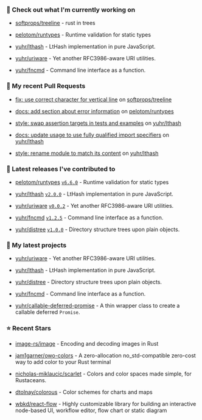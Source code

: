 ### 👷 Check out what I'm currently working on



- [softprops/treeline](https://github.com/softprops/treeline) - rust in trees

- [pelotom/runtypes](https://github.com/pelotom/runtypes) - Runtime validation for static types

- [yuhr/lthash](https://github.com/yuhr/lthash) - LtHash implementation in pure JavaScript.

- [yuhr/uriware](https://github.com/yuhr/uriware) - Yet another RFC3986-aware URI utilities.

- [yuhr/fncmd](https://github.com/yuhr/fncmd) - Command line interface as a function.

### 🔨 My recent Pull Requests



- [fix: use correct character for vertical line](https://github.com/softprops/treeline/pull/8) on [softprops/treeline](https://github.com/softprops/treeline)

- [docs: add section about error information](https://github.com/pelotom/runtypes/pull/309) on [pelotom/runtypes](https://github.com/pelotom/runtypes)

- [style: swap assertion targets in tests and examples](https://github.com/yuhr/lthash/pull/8) on [yuhr/lthash](https://github.com/yuhr/lthash)

- [docs: update usage to use fully qualified import specifiers](https://github.com/yuhr/lthash/pull/7) on [yuhr/lthash](https://github.com/yuhr/lthash)

- [style: rename module to match its content](https://github.com/yuhr/lthash/pull/6) on [yuhr/lthash](https://github.com/yuhr/lthash)

### 🔭 Latest releases I've contributed to



- [pelotom/runtypes](https://github.com/pelotom/runtypes) [`v6.6.0`](https://github.com/pelotom/runtypes/releases/tag/v6.6.0) - Runtime validation for static types

- [yuhr/lthash](https://github.com/yuhr/lthash) [`v2.0.0`](https://github.com/yuhr/lthash/releases/tag/v2.0.0) - LtHash implementation in pure JavaScript.

- [yuhr/uriware](https://github.com/yuhr/uriware) [`v0.0.2`](https://github.com/yuhr/uriware/releases/tag/v0.0.2) - Yet another RFC3986-aware URI utilities.

- [yuhr/fncmd](https://github.com/yuhr/fncmd) [`v1.2.5`](https://github.com/yuhr/fncmd/releases/tag/v1.2.5) - Command line interface as a function.

- [yuhr/distree](https://github.com/yuhr/distree) [`v1.0.0`](https://github.com/yuhr/distree/releases/tag/v1.0.0) - Directory structure trees upon plain objects.

### 🌱 My latest projects



- [yuhr/uriware](https://github.com/yuhr/uriware) - Yet another RFC3986-aware URI utilities.

- [yuhr/lthash](https://github.com/yuhr/lthash) - LtHash implementation in pure JavaScript.

- [yuhr/distree](https://github.com/yuhr/distree) - Directory structure trees upon plain objects.

- [yuhr/fncmd](https://github.com/yuhr/fncmd) - Command line interface as a function.

- [yuhr/callable-deferred-promise](https://github.com/yuhr/callable-deferred-promise) - A thin wrapper class to create a callable deferred `Promise`.

### ⭐ Recent Stars



- [image-rs/image](https://github.com/image-rs/image) - Encoding and decoding images in Rust

- [jam1garner/owo-colors](https://github.com/jam1garner/owo-colors) - A zero-allocation no_std-compatible zero-cost way to add color to your Rust terminal

- [nicholas-miklaucic/scarlet](https://github.com/nicholas-miklaucic/scarlet) - Colors and color spaces made simple, for Rustaceans.

- [dtolnay/colorous](https://github.com/dtolnay/colorous) - Color schemes for charts and maps

- [wbkd/react-flow](https://github.com/wbkd/react-flow) - Highly customizable library for building an interactive node-based UI, workflow editor, flow chart or static diagram 